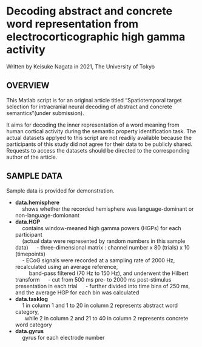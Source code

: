 # Decoding abstract and concrete word representation from electrocorticographic high gamma activity
Written by Keisuke Nagata in 2021, The University of Tokyo


## OVERVIEW
This Matlab script is for an original article titled “Spatiotemporal target selection for intracranial neural decoding of abstract and concrete semantics”(under submission).

It aims for decoding the inner representation of a word meaning from human cortical activity during the semantic property identification task.
The actual datasets applyed to this script are not readily available because the participants of this study did not agree for their data to be publicly shared.
Requests to access the datasets should be directed to the corresponding author of the article.  


## SAMPLE DATA 
Sample data is provided for demonstration. 

* **data.hemisphere**  
&emsp; shows whether the recorded hemisphere was language-dominant or non-language-domionant  
* **data.HGP**  
&emsp; contains window-meaned high gamma powers (HGPs) for each participant  
&emsp; (actual data were represented by random numbers in this sample data)
&emsp;  - three-dimensional matrix : channel number x 80 (trials) x 10 (timepoints)  
&emsp;  - ECoG signals were recorded at a sampling rate of 2000 Hz, recalculated using an average reference,   
&emsp; &emsp; band-pass filtered (70 Hz to 150 Hz), and underwent the Hilbert transform
&emsp;  - cut from 500 ms pre- to 2000 ms post-stimulus presentation in each trial
&emsp;  - further divided into time bins of 250 ms, and the average HGP for each bin was calculated
* **data.tasklog**  
&emsp; 1 in column 1 and 1 to 20 in column 2 represents abstract word category,  
&emsp;&ensp; while 2 in column 2 and 21 to 40 in column 2 represents concrete word category  
* **data.gyrus**  
&emsp; gyrus for each electrode number
